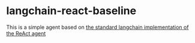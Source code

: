 # langchain-react-baseline

This is a simple agent based on [the standard langchain implementation of the ReAct agent](https://python.langchain.com/docs/modules/agents/agent_types/react)
